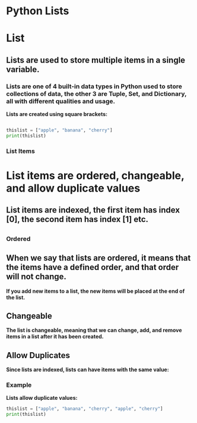 


<h1>Python Lists</h1>

<h1>List</h1>
<h2>Lists are used to store multiple items in a single variable.</h2>

<h3>Lists are one of 4 built-in data types in Python used to store collections of data, the other 3 are Tuple, Set, and Dictionary, all with different qualities and usage.</h3>

<b>Lists are created using square brackets:</b>
```python

thislist = ["apple", "banana", "cherry"]
print(thislist)

```


<h3>List Items</h3>
<h1>List items are ordered, changeable, and allow duplicate values</h1>
<h2>List items are indexed, the first item has index [0], the second item has index [1] etc.<h2>
  
<h3>Ordered</h3>
<h2>When we say that lists are ordered, it means that the items have a defined order, and that order will not change.</h2>
<b>If you add new items to a list, the new items will be placed at the end of the list.</b>

<h2>Changeable</h2>
<b>The list is changeable, meaning that we can change, add, and remove items in a list after it has been created.</b>
<h2>Allow Duplicates</h2>
<b>Since lists are indexed, lists can have items with the same value:</b>
<h3>Example</h3>
<b>Lists allow duplicate values:</b>

```python
thislist = ["apple", "banana", "cherry", "apple", "cherry"]
print(thislist)

```





